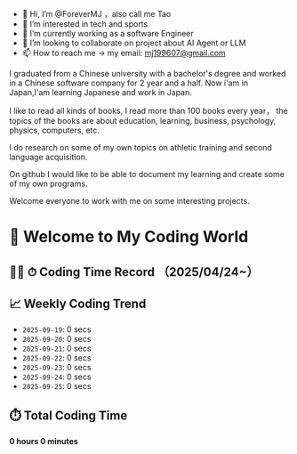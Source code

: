 - 👋 Hi, I’m @ForeverMJ ，also call me Tao
- 👀 I’m interested in tech and sports
- 🌱 I’m currently working as a software Engineer
- 💞️ I’m looking to collaborate on project about AI Agent or LLM
- 📫 How to reach me -> my email:  mj199607@gmail.com

<!---
ForeverMJ/ForeverMJ is a ✨ special ✨ repository because its `README.md` (this file) appears on your GitHub profile.
You can click the Preview link to take a look at your changes.
--->
I graduated from a Chinese university with a bachelor's degree and worked in a Chinese software company for 2 year and a half.
Now i'am in Japan,I'am learning Japanese and work in Japan.

I like to read all kinds of books, I read more than 100 books every year，
the topics of the books are about education, learning, business, psychology, physics, computers, etc.

I do research on some of my own topics on athletic training and second language acquisition.

On github I would like to be able to document my learning and create some of my own programs.

Welcome everyone to work with me on some interesting projects.

## 

# 👋 Welcome to My Coding World

## 🧑‍💻 ⏱ Coding Time Record （2025/04/24~）

<!--START_SECTION:waka-->
## 📈 Weekly Coding Trend

- `2025-09-19`: 0 secs
- `2025-09-20`: 0 secs
- `2025-09-21`: 0 secs
- `2025-09-22`: 0 secs
- `2025-09-23`: 0 secs
- `2025-09-24`: 0 secs
- `2025-09-25`: 0 secs
<!--END_SECTION:waka-->

<!--START_SECTION:total-->
## ⏱️ Total Coding Time

**0 hours 0 minutes**
<!--END_SECTION:total-->
